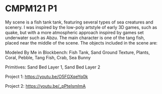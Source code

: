 # CMPM121 P1
 
My scene is a fish tank tank, featuring several types of sea creatures and scenery.
I was inspired by the low-poly artstyle of early 3D games, such as quake, but with a more atmospheric approach inspired
by games set underwater such as Abzu. The main character is one of the tang fish, placed near the middle of the scene.
The objects included in the scene are:

Modeled By Me in Blockbench:
	Fish Tank,
	Sand Ground Texture,
	Plants,
	Coral,
	Pebble,
	Tang Fish,
	Crab, 
	Sea Bunny

Primitives:
	Sand Bed Layer 1,
	Sand Bed Layer 2


Project 1: https://youtu.be/O5FGXqeYq0k 


Project 2: https://youtu.be/_pPteIsmlmA